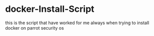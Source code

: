 # docker-Install-Script
this is the script that have worked for me always when trying to install docker on parrot security os 
